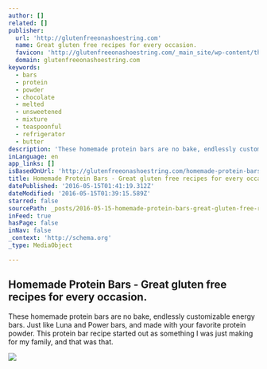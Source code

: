 ```yaml
---
author: []
related: []
publisher:
  url: 'http://glutenfreeonashoestring.com'
  name: Great gluten free recipes for every occasion.
  favicon: 'http://glutenfreeonashoestring.com/_main_site/wp-content/themes/glutenfree/favicon.ico?v=3'
  domain: glutenfreeonashoestring.com
keywords:
  - bars
  - protein
  - powder
  - chocolate
  - melted
  - unsweetened
  - mixture
  - teaspoonful
  - refrigerator
  - butter
description: 'These homemade protein bars are no bake, endlessly customizable energy bars. Just like Luna and Power bars, and made with your favorite protein powder. This protein bar recipe started out as something I was just making for my family, and that was that.'
inLanguage: en
app_links: []
isBasedOnUrl: 'http://glutenfreeonashoestring.com/homemade-protein-bars/?utm_source=feedburner&utm_medium=feed&utm_campaign=Feed%3A+GlutenFreeOnAShoestring+%28Gluten+Free+on+a+Shoestring%29'
title: Homemade Protein Bars - Great gluten free recipes for every occasion.
datePublished: '2016-05-15T01:41:19.312Z'
dateModified: '2016-05-15T01:39:15.589Z'
starred: false
sourcePath: _posts/2016-05-15-homemade-protein-bars-great-gluten-free-recipes-for-every.md
inFeed: true
hasPage: false
inNav: false
_context: 'http://schema.org'
_type: MediaObject

---
```

<article style=""><h1>Homemade Protein Bars - Great gluten free recipes for every occasion.</h1><p>These homemade protein bars are no bake, endlessly customizable energy bars. Just like Luna and Power bars, and made with your favorite protein powder. This protein bar recipe started out as something I was just making for my family, and that was that.</p><img src="http://glutenfreeonashoestring.com/_main_site/wp-content/uploads/2016/05/inside.jpg" /></article>